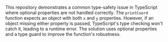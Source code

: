 This repository demonstrates a common type-safety issue in TypeScript where optional properties are not handled correctly. The `printCoord` function expects an object with both `x` and `y` properties. However, if an object missing either property is passed, TypeScript's type checking won't catch it, leading to a runtime error. The solution uses optional properties and a type guard to improve the function's robustness.